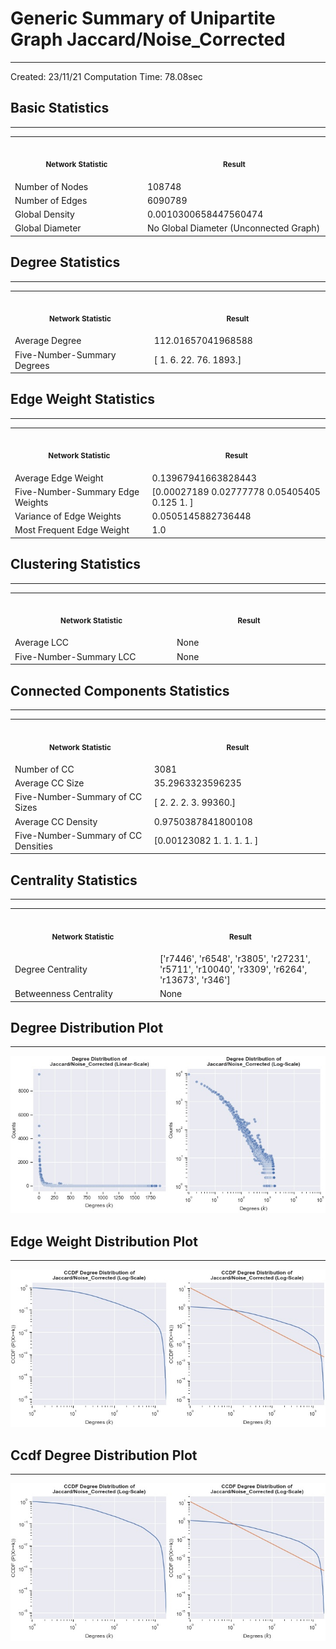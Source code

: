 # Generic Summary of Unipartite Graph **Jaccard/Noise_Corrected**
---
Created: 23/11/21
Computation Time: 78.08sec

## Basic Statistics
---
<table>
<tr><th align="center"><img width="441" height="1"><p><small>Network Statistic</small></p></th><th align="center"><img width="441" height="1"><p><small>Result</small></p></th></tr>
<tr><td>Number of Nodes</td><td>108748</td></tr>
<tr><td>Number of Edges</td><td>6090789</td></tr>
<tr><td>Global Density</td><td>0.0010300658447560474</td></tr>
<tr><td>Global Diameter</td><td>No Global Diameter (Unconnected Graph)</td></tr>
</table>

## Degree Statistics
---
<table>
<tr><th align="center"><img width="441" height="1"><p><small>Network Statistic</small></p></th><th align="center"><img width="441" height="1"><p><small>Result</small></p></th></tr>
<tr><td>Average Degree</td><td>112.01657041968588</td></tr>
<tr><td>Five-Number-Summary Degrees</td><td>[   1.    6.   22.   76. 1893.]</td></tr>
</table>

## Edge Weight Statistics
---
<table>
<tr><th align="center"><img width="441" height="1"><p><small>Network Statistic</small></p></th><th align="center"><img width="441" height="1"><p><small>Result</small></p></th></tr>
<tr><td>Average Edge Weight</td><td>0.13967941663828443</td></tr>
<tr><td>Five-Number-Summary Edge Weights</td><td>[0.00027189 0.02777778 0.05405405 0.125      1.        ]</td></tr>
<tr><td>Variance of Edge Weights</td><td>0.0505145882736448</td></tr>
<tr><td>Most Frequent Edge Weight</td><td>1.0</td></tr>
</table>

## Clustering Statistics
---
<table>
<tr><th align="center"><img width="441" height="1"><p><small>Network Statistic</small></p></th><th align="center"><img width="441" height="1"><p><small>Result</small></p></th></tr>
<tr><td>Average LCC</td><td>None</td></tr>
<tr><td>Five-Number-Summary LCC</td><td>None</td></tr>
</table>

## Connected Components Statistics
---
<table>
<tr><th align="center"><img width="441" height="1"><p><small>Network Statistic</small></p></th><th align="center"><img width="441" height="1"><p><small>Result</small></p></th></tr>
<tr><td>Number of CC</td><td>3081</td></tr>
<tr><td>Average CC Size</td><td>35.2963323596235</td></tr>
<tr><td>Five-Number-Summary of CC Sizes</td><td>[    2.     2.     2.     3. 99360.]</td></tr>
<tr><td>Average CC Density</td><td>0.9750387841800108</td></tr>
<tr><td>Five-Number-Summary of CC Densities</td><td>[0.00123082 1.         1.         1.         1.        ]</td></tr>
</table>

## Centrality Statistics
---
<table>
<tr><th align="center"><img width="441" height="1"><p><small>Network Statistic</small></p></th><th align="center"><img width="441" height="1"><p><small>Result</small></p></th></tr>
<tr><td>Degree Centrality</td><td>['r7446', 'r6548', 'r3805', 'r27231', 'r5711', 'r10040', 'r3309', 'r6264', 'r13673', 'r346']</td></tr>
<tr><td>Betweenness Centrality</td><td>None</td></tr>
</table>

## Degree Distribution Plot
---
![image](data/graph_summaries/backboned_projections/jaccard/noise_corrected/assets/degree_distribution.jpg)

## Edge Weight Distribution Plot
---
![image](data/graph_summaries/backboned_projections/jaccard/noise_corrected/assets/edge_weight_distribution.jpg)

## Ccdf Degree Distribution Plot
---
![image](data/graph_summaries/backboned_projections/jaccard/noise_corrected/assets/ccdf_degree_distribution.jpg)

